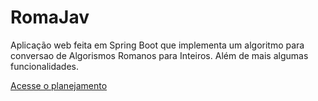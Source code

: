 # RomaJav
Aplicação web feita em Spring Boot que implementa um algoritmo para conversao de Algorismos Romanos para Inteiros. Além de mais algumas funcionalidades.

<a href="./planing/RomaJav.md">Acesse o planejamento</a>